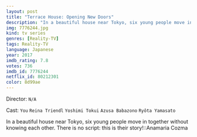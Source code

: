 ```yaml
---
layout: post
title: "Terrace House: Opening New Doors"
description: "In a beautiful house near Tokyo, six young people move in together without knowing each other. There is no script: this is their story!::Anamaria Cozma.."
img: 7776244.jpg
kind: tv series
genres: [Reality-TV]
tags: Reality-TV 
language: Japanese
year: 2017
imdb_rating: 7.8
votes: 736
imdb_id: 7776244
netflix_id: 80212301
color: 8d99ae
---
```

Director: `N/A`  

Cast: `You` `Reina Triendl` `Yoshimi Tokui` `Azusa Babazono` `Ryôta Yamasato` 

In a beautiful house near Tokyo, six young people move in together without knowing each other. There is no script: this is their story!::Anamaria Cozma